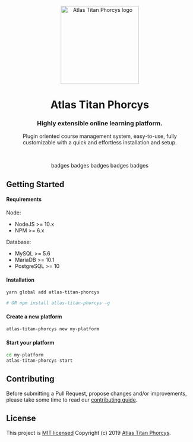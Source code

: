 <p align="center">
  <a href="https://http://example.org/">
    <img src="https://i.pinimg.com/originals/be/38/8e/be388ef0da12e945e8117a245dbe1938.jpg" width="210px" alt="Atlas Titan Phorcys logo" />
  </a>
</p>

<h1 align="center">Atlas Titan Phorcys</h1>
<h3 align="center">Highly extensible online learning platform.</h3>
<p align="center">Plugin oriented course management system, easy-to-use, fully customizable with a quick and effortless installation and setup.</p>

<br />

<p align="center">
  <span>badges<span>
  <span>badges<span>
  <span>badges<span>
  <span>badges<span>
  <span>badges<span>
</p>

## Getting Started

#### Requirements

Node:

- NodeJS >= 10.x
- NPM >= 6.x

Database:

- MySQL >= 5.6
- MariaDB >= 10.1
- PostgreSQL >= 10

#### Installation

```bash
yarn global add atlas-titan-phorcys

# OR npm install atlas-titan-phorcys -g
```

#### Create a new platform

```bash
atlas-titan-phorcys new my-platform
```

#### Start your platform

```bash
cd my-platform
atlas-titan-phorcys start
```

## Contributing

Before submitting a Pull Request, propose changes and/or improvements, please take some time to read our [contributing guide](./CONTRIBUTING.md).

## License

This project is [MIT licensed](./LICENSE) Copyright (c) 2019 [Atlas Titan Phorcys](https://http://example.org/).
